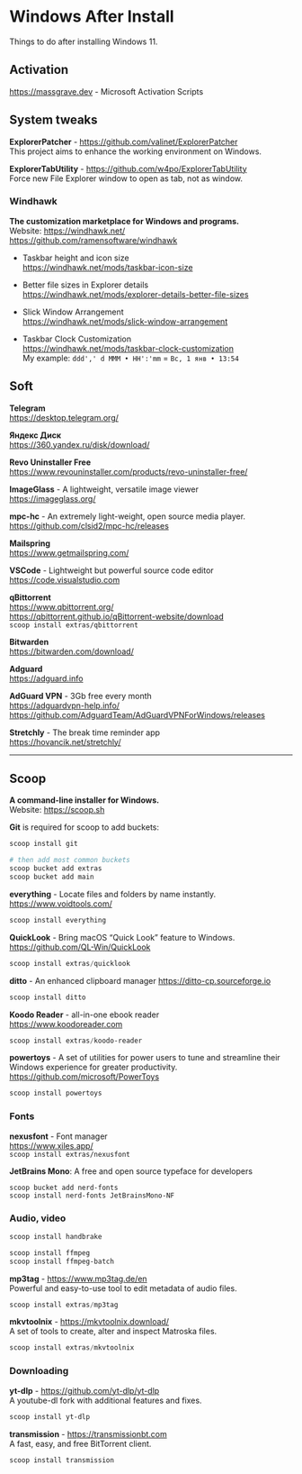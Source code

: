 # Windows After Install

Things to do after installing Windows 11.

## Activation

<https://massgrave.dev> - Microsoft Activation Scripts

## System tweaks

**ExplorerPatcher** - <https://github.com/valinet/ExplorerPatcher> \
This project aims to enhance the working environment on Windows.

**ExplorerTabUtility** - <https://github.com/w4po/ExplorerTabUtility> \
Force new File Explorer window to open as tab, not as window.

### Windhawk

**The customization marketplace for Windows and programs.** \
Website: <https://windhawk.net/> \
<https://github.com/ramensoftware/windhawk>

- Taskbar height and icon size \
<https://windhawk.net/mods/taskbar-icon-size>

- Better file sizes in Explorer details \
<https://windhawk.net/mods/explorer-details-better-file-sizes>

- Slick Window Arrangement \
<https://windhawk.net/mods/slick-window-arrangement>

- Taskbar Clock Customization \
<https://windhawk.net/mods/taskbar-clock-customization> \
My example: `ddd',' d MMM • HH':'mm` = `Вс, 1 янв • 13:54`

## Soft

**Telegram** \
<https://desktop.telegram.org/>

**Яндекс Диск** \
<https://360.yandex.ru/disk/download/>

**Revo Uninstaller Free**\
<https://www.revouninstaller.com/products/revo-uninstaller-free/>

**ImageGlass** - A lightweight, versatile image viewer \
<https://imageglass.org/>

**mpc-hc** - An extremely light-weight, open source media player. \
<https://github.com/clsid2/mpc-hc/releases>

**Mailspring** \
<https://www.getmailspring.com/>

**VSCode** - Lightweight but powerful source code editor \
<https://code.visualstudio.com>

**qBittorrent** \
<https://www.qbittorrent.org/> \
<https://qbittorrent.github.io/qBittorrent-website/download> \
`scoop install extras/qbittorrent`

**Bitwarden** \
<https://bitwarden.com/download/>

**Adguard** \
<https://adguard.info>

**AdGuard VPN** - 3Gb free every month \
<https://adguardvpn-help.info/> \
<https://github.com/AdguardTeam/AdGuardVPNForWindows/releases>

**Stretchly** - The break time reminder app \
<https://hovancik.net/stretchly/>

---

## Scoop

**A command-line installer for Windows.** \
Website: <https://scoop.sh>

**Git** is required for scoop to add buckets:

```powershell
scoop install git

# then add most common buckets
scoop bucket add extras
scoop bucket add main
```

**everything** - Locate files and folders by name instantly.\
<https://www.voidtools.com/>

```powershell
scoop install everything
```

**QuickLook** - Bring macOS “Quick Look” feature to Windows.\
<https://github.com/QL-Win/QuickLook>

```powershell
scoop install extras/quicklook
```

**ditto** - An enhanced clipboard manager
<https://ditto-cp.sourceforge.io>

```powershell
scoop install ditto
```

**Koodo Reader** - all-in-one ebook reader \
<https://www.koodoreader.com>

```powershell
scoop install extras/koodo-reader
```

**powertoys** - A set of utilities for power users to tune and streamline their Windows experience for greater productivity.\
<https://github.com/microsoft/PowerToys>

```powershell
scoop install powertoys
```

### Fonts

**nexusfont** - Font manager \
<https://www.xiles.app/> \
`scoop install extras/nexusfont`

**JetBrains Mono**: A free and open source typeface for developers

```powerschellll
scoop bucket add nerd-fonts
scoop install nerd-fonts JetBrainsMono-NF
```

### Audio, video

```powershell
scoop install handbrake
```

```powershell
scoop install ffmpeg
scoop install ffmpeg-batch
```

**mp3tag** - <https://www.mp3tag.de/en> \
Powerful and easy-to-use tool to edit metadata of audio files.

```powershell
scoop install extras/mp3tag
```

**mkvtoolnix** - <https://mkvtoolnix.download/> \
A set of tools to create, alter and inspect Matroska files.

```powershell
scoop install extras/mkvtoolnix
```

### Downloading

**yt-dlp** - <https://github.com/yt-dlp/yt-dlp> \
A youtube-dl fork with additional features and fixes.

```powershell
scoop install yt-dlp
```

**transmission** - <https://transmissionbt.com> \
A fast, easy, and free BitTorrent client.

```powershell
scoop install transmission
```
